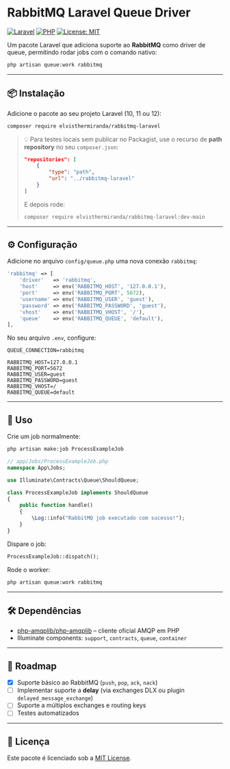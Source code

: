 # RabbitMQ Laravel Queue Driver

[![Laravel](https://img.shields.io/badge/Laravel-10%2F11%2F12-red)](https://laravel.com)
[![PHP](https://img.shields.io/badge/PHP-%3E%3D8.1-blue)](https://php.net)
[![License: MIT](https://img.shields.io/badge/License-MIT-green.svg)](LICENSE)

Um pacote Laravel que adiciona suporte ao **RabbitMQ** como driver de queue, permitindo rodar jobs com o comando nativo:

```bash
php artisan queue:work rabbitmq
```

---

## 📦 Instalação

Adicione o pacote ao seu projeto Laravel (10, 11 ou 12):

```bash
composer require elvisthermiranda/rabbitmq-laravel
```

> 💡 Para testes locais sem publicar no Packagist, use o recurso de **path repository** no seu `composer.json`:
>
> ```json
> "repositories": [
>     {
>         "type": "path",
>         "url": "../rabbitmq-laravel"
>     }
> ]
> ```
>
> E depois rode:
> ```bash
> composer require elvisthermiranda/rabbitmq-laravel:dev-main
> ```

---

## ⚙️ Configuração

Adicione no arquivo `config/queue.php` uma nova conexão `rabbitmq`:

```php
'rabbitmq' => [
    'driver'   => 'rabbitmq',
    'host'     => env('RABBITMQ_HOST', '127.0.0.1'),
    'port'     => env('RABBITMQ_PORT', 5672),
    'username' => env('RABBITMQ_USER', 'guest'),
    'password' => env('RABBITMQ_PASSWORD', 'guest'),
    'vhost'    => env('RABBITMQ_VHOST', '/'),
    'queue'    => env('RABBITMQ_QUEUE', 'default'),
],
```

No seu arquivo `.env`, configure:

```env
QUEUE_CONNECTION=rabbitmq

RABBITMQ_HOST=127.0.0.1
RABBITMQ_PORT=5672
RABBITMQ_USER=guest
RABBITMQ_PASSWORD=guest
RABBITMQ_VHOST=/
RABBITMQ_QUEUE=default
```

---

## 🚀 Uso

Crie um job normalmente:

```bash
php artisan make:job ProcessExampleJob
```

```php
// app/Jobs/ProcessExampleJob.php
namespace App\Jobs;

use Illuminate\Contracts\Queue\ShouldQueue;

class ProcessExampleJob implements ShouldQueue
{
    public function handle()
    {
        \Log::info("RabbitMQ job executado com sucesso!");
    }
}
```

Dispare o job:

```php
ProcessExampleJob::dispatch();
```

Rode o worker:

```bash
php artisan queue:work rabbitmq
```

---

## 🛠 Dependências

- [php-amqplib/php-amqplib](https://github.com/php-amqplib/php-amqplib) – cliente oficial AMQP em PHP  
- Illuminate components: `support`, `contracts`, `queue`, `container`

---

## 📖 Roadmap

- [x] Suporte básico ao RabbitMQ (`push`, `pop`, `ack`, `nack`)  
- [ ] Implementar suporte a **delay** (via exchanges DLX ou plugin `delayed_message_exchange`)  
- [ ] Suporte a múltiplos exchanges e routing keys  
- [ ] Testes automatizados  

---

## 📜 Licença

Este pacote é licenciado sob a [MIT License](LICENSE).
